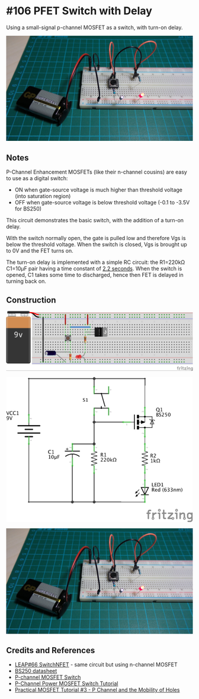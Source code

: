 # #106 PFET Switch with Delay

Using a small-signal p-channel MOSFET as a switch, with turn-on delay.

![Build](./assets/SwitchPFET_build.jpg?raw=true)

## Notes

P-Channel Enhancement MOSFETs (like their n-channel cousins) are easy to use as a digital switch:

* ON when gate-source voltage is much higher than threshold voltage (into saturation region)
* OFF when gate-source voltage is below threshold voltage (-0.1 to -3.5V for BS250)

This circuit demonstrates the basic switch, with the addition of a turn-on delay.

With the switch normally open, the gate is pulled low and therefore Vgs is below the threshold voltage.
When the switch is closed, Vgs is brought up to 0V and the FET turns on.

The turn-on delay is implemented with a simple RC circuit: the R1=220kΩ C1=10μF pair having a time constant of
[2.2 seconds](https://www.wolframalpha.com/input/?i=220k%CE%A9+*+10%CE%BCF).
When the switch is opened, C1 takes some time to discharged, hence then FET is delayed in turning back on.

## Construction

![Breadboard](./assets/SwitchPFET_bb.jpg?raw=true)

![Schematic](./assets/SwitchPFET_schematic.jpg?raw=true)

![Build](./assets/SwitchPFET_build.jpg?raw=true)

## Credits and References

* [LEAP#66 SwitchNFET](../SwitchNFET) - same circuit but using n-channel MOSFET
* [BS250 datasheet](https://www.futurlec.com/Transistors/BS250.shtml)
* [P-channel MOSFET Switch](http://www.electronics-tutorials.ws/transistor/tran_7.html)
* [P-Channel Power MOSFET Switch Tutorial](http://www.bristolwatch.com/ele/tr1.htm)
* [Practical MOSFET Tutorial #3 - P Channel and the Mobility of Holes](https://youtu.be/AkwxrmDjZMY)
